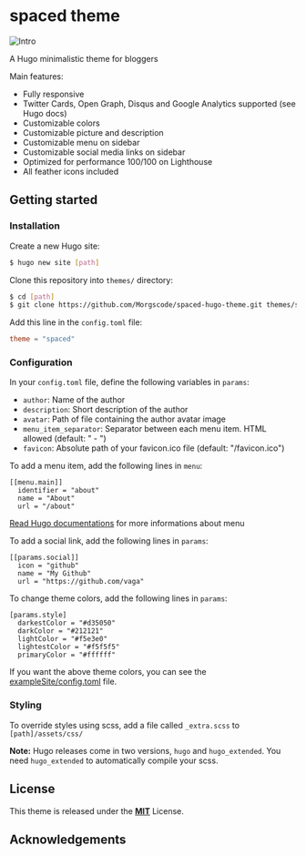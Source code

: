 # spaced theme

![Intro](https://github.com/Morgscode/spaced-hugo-theme/blob/master/spaced.png)

A Hugo minimalistic theme for bloggers

Main features:

- Fully responsive
- Twitter Cards, Open Graph, Disqus and Google Analytics supported (see Hugo docs)
- Customizable colors
- Customizable picture and description
- Customizable menu on sidebar
- Customizable social media links on sidebar
- Optimized for performance 100/100 on Lighthouse
- All feather icons included

## Getting started

### Installation

Create a new Hugo site:

```bash
$ hugo new site [path]
```

Clone this repository into `themes/` directory:

```bash
$ cd [path]
$ git clone https://github.com/Morgscode/spaced-hugo-theme.git themes/spaced
```

Add this line in the `config.toml` file:

```toml
theme = "spaced"
```

### Configuration

In your `config.toml` file, define the following variables in `params`:

- `author`: Name of the author
- `description`: Short description of the author
- `avatar`: Path of file containing the author avatar image
- `menu_item_separator`: Separator between each menu item. HTML allowed (default: " - ")
- `favicon`: Absolute path of your favicon.ico file (default: "/favicon.ico")

To add a menu item, add the following lines in `menu`:

```
[[menu.main]]
  identifier = "about"
  name = "About"
  url = "/about"
```

[Read Hugo documentations](https://gohugo.io/content-management/menus/#readout) for more informations about menu

To add a social link, add the following lines in `params`:

```
[[params.social]]
  icon = "github"
  name = "My Github"
  url = "https://github.com/vaga"
```

To change theme colors, add the following lines in `params`:

```
[params.style]
  darkestColor = "#d35050"
  darkColor = "#212121"
  lightColor = "#f5e3e0"
  lightestColor = "#f5f5f5"
  primaryColor = "#ffffff"
```

If you want the above theme colors, you can see the [exampleSite/config.toml](/exampleSite/config.toml) file.

### Styling

To override styles using scss, add a file called `_extra.scss` to `[path]/assets/css/`

**Note:** Hugo releases come in two versions, `hugo` and `hugo_extended`. You need `hugo_extended` to automatically compile your scss.

## License

This theme is released under the [**MIT**](/LICENSE.md) License.

## Acknowledgements
